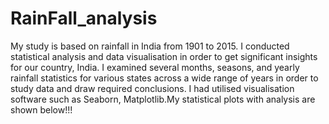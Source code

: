 # RainFall_analysis
My study is based on rainfall in India from 1901 to 2015. I conducted statistical analysis and data visualisation in order to get significant insights for our country, India. I examined several months, seasons, and yearly rainfall statistics for various states across a wide range of years in order to study data and draw required conclusions. I had utilised visualisation software such as Seaborn, Matplotlib.My statistical plots with analysis are shown below!!!
